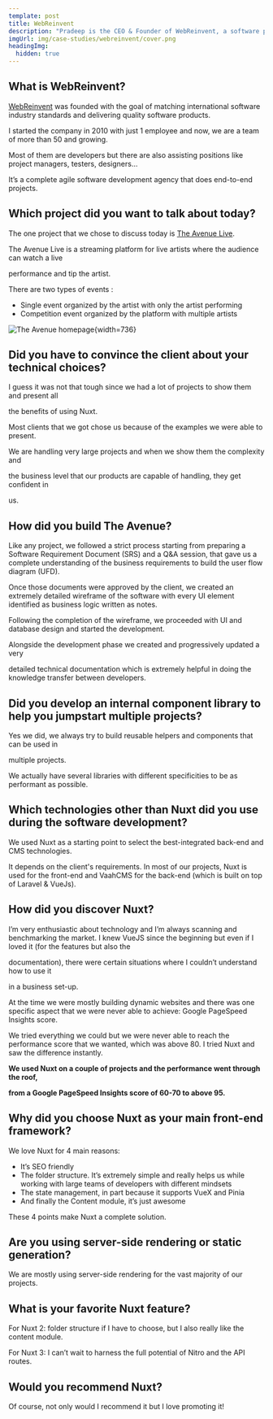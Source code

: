 ```yaml
---
template: post
title: WebReinvent
description: "Pradeep is the CEO & Founder of WebReinvent, a software product development company founded in 2010 and has its development center in India."
imgUrl: img/case-studies/webreinvent/cover.png
headingImg:
  hidden: true
---
```

## **What is WebReinvent?**

[WebReinvent](https://webreinvent.com) was founded with the goal of matching international software industry standards and delivering quality software products.

I started the company in 2010 with just 1 employee and now, we are a team of more than 50 and growing.

Most of them are developers but there are also assisting positions like project managers, testers, designers…

It’s a complete agile software development agency that does end-to-end projects.

## **Which project did you want to talk about today?**

The one project that we chose to discuss today is [The Avenue Live](https://theavenue.live).

The Avenue Live is a streaming platform for live artists where the audience can watch a live

performance and tip the artist.

There are two types of events :

- Single event organized by the artist with only the artist performing
- Competition event organized by the platform with multiple artists

![The Avenue homepage](img/case-studies/webreinvent/main.png){width=736}

## **Did you have to convince the client about your technical choices?**

I guess it was not that tough since we had a lot of projects to show them and present all

the benefits of using Nuxt.

Most clients that we got chose us because of the examples we were able to present.

We are handling very large projects and when we show them the complexity and

the business level that our products are capable of handling, they get confident in

us.

## **How did you build The Avenue?**

Like any project, we followed a strict process starting from preparing a Software Requirement Document (SRS) and a Q&A session, that gave us a complete understanding of the business requirements to build the user flow diagram (UFD).

Once those documents were approved by the client, we created an extremely detailed wireframe of the software with every UI element identified as business logic written as notes.

Following the completion of the wireframe, we proceeded with UI and database design and started the development.

Alongside the development phase we created and progressively updated a very

detailed technical documentation which is extremely helpful in doing the knowledge transfer between developers.

## **Did you develop an internal component library to help you jumpstart multiple projects?**

Yes we did, we always try to build reusable helpers and components that can be used in

multiple projects.

We actually have several libraries with different specificities to be as performant as possible.

## **Which technologies other than Nuxt did you use during the software development?**

We used Nuxt as a starting point to select the best-integrated back-end and CMS technologies.

It depends on the client's requirements. In most of our projects, Nuxt is used for the front-end and VaahCMS for the back-end (which is built on top of Laravel & VueJs).

## **How did you discover Nuxt?**

I’m very enthusiastic about technology and I’m always scanning and benchmarking the market. I knew VueJS since the beginning but even if I loved it (for the features but also the

documentation), there were certain situations where I couldn’t understand how to use it

in a business set-up.

At the time we were mostly building dynamic websites and there was one specific aspect that we were never able to achieve: Google PageSpeed Insights score.

We tried everything we could but we were never able to reach the performance score that we wanted, which was above 80. I tried Nuxt and saw the difference instantly.

**We used Nuxt on a couple of projects and the performance went through the roof,**

**from a Google PageSpeed Insights score of 60-70 to above 95.**

## **Why did you choose Nuxt as your main front-end framework?**

We love Nuxt for 4 main reasons:

- It’s SEO friendly
- The folder structure. It’s extremely simple and really helps us while working with large teams of developers with different mindsets
- The state management, in part because it supports VueX and Pinia
- And finally the Content module, it’s just awesome

These 4 points make Nuxt a complete solution.

## **Are you using server-side rendering or static generation?**

We are mostly using server-side rendering for the vast majority of our projects.

## **What is your favorite Nuxt feature?**

For Nuxt 2: folder structure if I have to choose, but I also really like the content module.

For Nuxt 3: I can’t wait to harness the full potential of Nitro and the API routes.

## **Would you recommend Nuxt?**

Of course, not only would I recommend it but I love promoting it!
